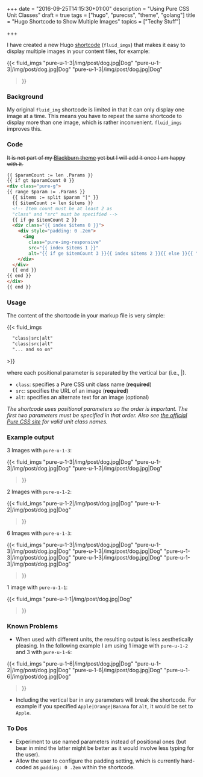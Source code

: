+++
date = "2016-09-25T14:15:30+01:00"
description = "Using Pure CSS Unit Classes"
draft = true
tags = ["hugo", "purecss", "theme", "golang"]
title = "Hugo Shortcode to Show Multiple Images"
topics = ["Techy Stuff"]

+++

I have created a new Hugo [shortcode](https://gohugo.io/extras/shortcodes/) (`fluid_imgs`) that makes it easy to display multiple images in your content files, for example:

{{< fluid_imgs
  "pure-u-1-3|/img/post/dog.jpg|Dog"
  "pure-u-1-3|/img/post/dog.jpg|Dog"
  "pure-u-1-3|/img/post/dog.jpg|Dog"
>}}

<!--more-->

### Background

My original `fluid_img` shortcode is limited in that it can only display one image at a time. This means you have to repeat the same shortcode to display more than one image, which is rather inconvenient. `fluid_imgs` improves this. 

### Code

~~It is not part of my [Blackburn theme](https://github.com/yoshiharuyamashita/blackburn) yet but I will add it once I am happy with it.~~

```html
{{ $paramCount := len .Params }}
{{ if gt $paramCount 0 }}
<div class="pure-g">
{{ range $param := .Params }}
  {{ $items := split $param "|" }}
  {{ $itemCount := len $items }}
  <!-- Item count must be at least 2 as
  "class" and "src" must be specified -->
  {{ if ge $itemCount 2 }}
  <div class="{{ index $items 0 }}">
    <div style="padding: 0 .2em">
      <img
        class="pure-img-responsive"
        src="{{ index $items 1 }}"
        alt="{{ if ge $itemCount 3 }}{{ index $items 2 }}{{ else }}{{ "" }}{{ end }}">
    </div>
  </div>
  {{ end }}
{{ end }}
</div>
{{ end }}
```

### Usage

The content of the shortcode in your markup file is very simple:


\{\{< fluid_imgs
```html
  "class|src|alt"
  "class|src|alt"
  "... and so on"
```
\>\}}

where each positional parameter is separated by the vertical bar (i.e., |).

- `class`: specifies a Pure CSS unit class name (**required**)
- `src`: specifies the URL of an image (**required**)
- `alt`: specifies an alternate text for an image (optional)

*The shortcode uses positional parameters so the order is important. The first two parameters must be specified in that order. Also see [the official Pure CSS site](http://purecss.io/grids/) for valid unit class names.*

### Example output

3 Images with `pure-u-1-3`:

{{< fluid_imgs
  "pure-u-1-3|/img/post/dog.jpg|Dog"
  "pure-u-1-3|/img/post/dog.jpg|Dog"
  "pure-u-1-3|/img/post/dog.jpg|Dog"
>}}

2 Images with `pure-u-1-2`:

{{< fluid_imgs
  "pure-u-1-2|/img/post/dog.jpg|Dog"
  "pure-u-1-2|/img/post/dog.jpg|Dog"
>}}

6 Images with `pure-u-1-3`:

{{< fluid_imgs
  "pure-u-1-3|/img/post/dog.jpg|Dog"
  "pure-u-1-3|/img/post/dog.jpg|Dog"
  "pure-u-1-3|/img/post/dog.jpg|Dog"
  "pure-u-1-3|/img/post/dog.jpg|Dog"
  "pure-u-1-3|/img/post/dog.jpg|Dog"
  "pure-u-1-3|/img/post/dog.jpg|Dog"
>}}

1 image with `pure-u-1-1`:

{{< fluid_imgs
  "pure-u-1-1|/img/post/dog.jpg|Dog"
>}}

### Known Problems

- When used with different units, the resulting output is less aesthetically pleasing. In the following example I am using 1 image with `pure-u-1-2` and 3 with `pure-u-1-6`:

{{< fluid_imgs
  "pure-u-1-6|/img/post/dog.jpg|Dog"
  "pure-u-1-2|/img/post/dog.jpg|Dog"
  "pure-u-1-6|/img/post/dog.jpg|Dog"
  "pure-u-1-6|/img/post/dog.jpg|Dog"
>}}

- Including the vertical bar in any parameters will break the shortcode. For example if you specified `Apple|Orange|Banana` for `alt`, it would be set to `Apple`.

### To Dos

- Experiment to use named parameters instead of positional ones (but bear in mind the latter might be better as it would involve less typing for the user).
- Allow the user to configure the padding setting, which is currently hard-coded as `padding: 0 .2em` within the shortcode.
